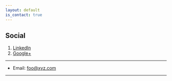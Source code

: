 ```yaml
---
layout: default
is_contact: true
---
```


## Social

1. [LinkedIn](#)
2. [Google+](#)

---

* Email: [foo@xyz.com](mailto:foo@xyz.com)

---

